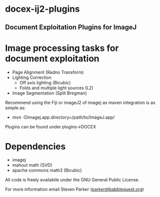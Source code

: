 # docex-ij2-plugins

## Document Exploitation Plugins for ImageJ

# Image processing tasks for document exploitation

* Page Alignment (Radno Transform)
* Lighting Correction
   * Off axis lighting (Bicubic)
   * Folds and multiple light sources (L2)
* Image Segmentation (Split Bregman)

Recommend using the Fiji or imageJ2 of imagej as maven integration is as simple as:
   * mvn -Dimagej.app.directory=/path/to/ImageJ.app/

Plugins can be found under plugins->DOCEX

# Dependencies
  * imagej
  * mahout math (SVD)
  * apache commons math3 (Bicubic)

All code is freely availabile under the GNU General Public License.

For more information email Steven Parker (parker@babblequest.org)


